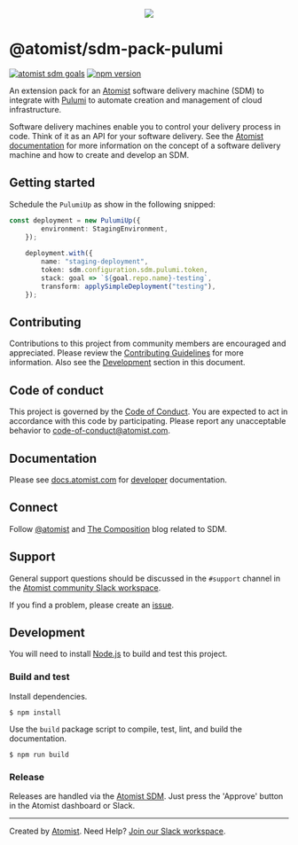 <p align="center">
  <img src="https://images.atomist.com/sdm/SDM-Logo-Dark.png">
</p>

# @atomist/sdm-pack-pulumi

[![atomist sdm goals](http://badge.atomist.com/T29E48P34/atomist/sdm-pack-pulumi/f5958b6e-b785-40c7-839d-52fb87c75351)](https://app.atomist.com/workspace/T29E48P34)
[![npm version](https://img.shields.io/npm/v/@atomist/sdm-pack-pulumi.svg)](https://www.npmjs.com/package/@atomist/sdm-pack-pulumi)

An extension pack for an [Atomist][atomist] software delivery machine (SDM) to
integrate with [Pulumi][pulumi] to automate creation and management of cloud infrastructure.

Software delivery machines enable you to control your delivery process
in code.  Think of it as an API for your software delivery.  See the
[Atomist documentation][atomist-doc] for more information on the
concept of a software delivery machine and how to create and develop
an SDM.

[atomist-doc]: https://docs.atomist.com/ (Atomist Documentation)
[pulumi]: https://pulumi.com (Pulumi)

## Getting started

Schedule the `PulumiUp` as show in the following snipped:

```typescript
const deployment = new PulumiUp({
        environment: StagingEnvironment,
    });
    
    deployment.with({
        name: "staging-deployment",
        token: sdm.configuration.sdm.pulumi.token,
        stack: goal => `${goal.repo.name}-testing`,
        transform: applySimpleDeployment("testing"),
    });
```

## Contributing

Contributions to this project from community members are encouraged
and appreciated. Please review the [Contributing
Guidelines](CONTRIBUTING.md) for more information. Also see the
[Development](#development) section in this document.

## Code of conduct

This project is governed by the [Code of
Conduct](CODE_OF_CONDUCT.md). You are expected to act in accordance
with this code by participating. Please report any unacceptable
behavior to code-of-conduct@atomist.com.

## Documentation

Please see [docs.atomist.com][atomist-doc] for
[developer][atomist-doc-sdm] documentation.

[atomist-doc-sdm]: https://docs.atomist.com/developer/sdm/ (Atomist Documentation - SDM Developer)

## Connect

Follow [@atomist][atomist-twitter] and [The Composition][atomist-blog]
blog related to SDM.

[atomist-twitter]: https://twitter.com/atomist (Atomist on Twitter)
[atomist-blog]: https://the-composition.com/ (The Composition - The Official Atomist Blog)

## Support

General support questions should be discussed in the `#support`
channel in the [Atomist community Slack workspace][slack].

If you find a problem, please create an [issue][].

[issue]: https://github.com/atomist-seeds/sdm-pack/issues

## Development

You will need to install [Node.js][node] to build and test this
project.

[node]: https://nodejs.org/ (Node.js)

### Build and test

Install dependencies.

```
$ npm install
```

Use the `build` package script to compile, test, lint, and build the
documentation.

```
$ npm run build
```

### Release

Releases are handled via the [Atomist SDM][atomist-sdm].  Just press
the 'Approve' button in the Atomist dashboard or Slack.

[atomist-sdm]: https://github.com/atomist/atomist-sdm (Atomist Software Delivery Machine)

---

Created by [Atomist][atomist].
Need Help?  [Join our Slack workspace][slack].

[atomist]: https://atomist.com/ (Atomist - How Teams Deliver Software)
[slack]: https://join.atomist.com/ (Atomist Community Slack)
